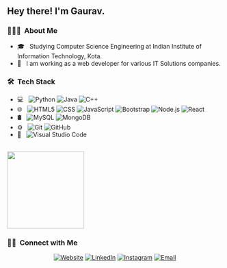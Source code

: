 
<h2> Hey there! I'm Gaurav.</h2>

<h3> 👨🏻‍💻 &nbsp;About Me </h3>

- 🎓 &nbsp; Studying Computer Science Engineering at Indian Institute of Information Technology, Kota.
- 💼 &nbsp; I am working as a web developer for various IT Solutions companies.
<!-- - 🌱 &nbsp; I am a professional content writer. -->

<h3> 🛠 &nbsp;Tech Stack</h3>

- 💻 &nbsp;
  ![Python](https://img.shields.io/badge/-Python-333333?style=flat&logo=python)
  ![Java](https://img.shields.io/badge/-Java-333333?style=flat&logo=Java&logoColor=007396)
  ![C++](https://img.shields.io/badge/-C++-333333?style=flat&logo=C%2B%2B&logoColor=00599C)
- 🌐 &nbsp;
  ![HTML5](https://img.shields.io/badge/-HTML5-333333?style=flat&logo=HTML5)
  ![CSS](https://img.shields.io/badge/-CSS-333333?style=flat&logo=CSS3&logoColor=1572B6)
  ![JavaScript](https://img.shields.io/badge/-JavaScript-333333?style=flat&logo=javascript)
  ![Bootstrap](https://img.shields.io/badge/-Bootstrap-333333?style=flat&logo=bootstrap&logoColor=563D7C)
  ![Node.js](https://img.shields.io/badge/-Node.js-333333?style=flat&logo=node.js)
  ![React](https://img.shields.io/badge/-React-333333?style=flat&logo=react)
- 🛢 &nbsp;
  ![MySQL](https://img.shields.io/badge/-MySQL-333333?style=flat&logo=mysql)
  ![MongoDB](https://img.shields.io/badge/-MongoDB-333333?style=flat&logo=mongodb)
- ⚙️ &nbsp;
  ![Git](https://img.shields.io/badge/-Git-333333?style=flat&logo=git)
  ![GitHub](https://img.shields.io/badge/-GitHub-333333?style=flat&logo=github)
- 🔧 &nbsp;
  ![Visual Studio Code](https://img.shields.io/badge/-Visual%20Studio%20Code-333333?style=flat&logo=visual-studio-code&logoColor=007ACC)

<br/>

<a href="https://github.com/thegauravparmar">
<!--   <img height="180em" src="https://github-readme-stats.vercel.app/api?username=thegauravparmar&theme=buefy&show_icons=true" /> -->
  <img height="180em" src="https://github-readme-stats.vercel.app/api/top-langs/?username=thegauravparmar&theme=buefy&layout=compact" />
</a>

<br/>

<h3> 🤝🏻 &nbsp;Connect with Me </h3>

<p align="center">
<a href="https://www.thegauravparmar.com/"><img alt="Website" src="https://img.shields.io/badge/Website-thegauravparmar.com-success?style=flat-square&logo=google-chrome"></a>
<a href="https://www.linkedin.com/in/thegauravparmar/"><img alt="LinkedIn" src="https://img.shields.io/badge/LinkedIn-thegauravparmar-blue?style=flat-square&logo=linkedin"></a>
<a href="https://www.instagram.com/thegauravparmar"><img alt="Instagram" src="https://img.shields.io/badge/Instagram-thegauravparmar-orange?style=flat-square&logo=instagram"></a>
<a href="mailto:admin@thegauravparmar.com"><img alt="Email" src="https://img.shields.io/badge/Email-admin%40thegauravparmar.com-red?style=flat-square&logo=gmail"></a>
</p>

